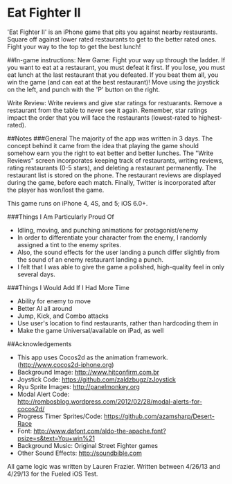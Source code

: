 Eat Fighter II
==========

'Eat Fighter II' is an iPhone game that pits you against nearby restaurants. Square off against lower rated restaurants to get to the better rated ones. Fight your way to the top to get the best lunch!

##In-game instructions:
New Game: Fight your way up through the ladder. If you want to eat at a restaurant, you must defeat it first. If you lose, you must eat lunch at the last restaurant that you defeated. If you beat them all, you win the game (and can eat at the best restaurant)!
Move using the joystick on the left, and punch with the 'P' button on the right.

Write Review: Write reviews and give star ratings for restuarants. Remove a restaurant from the table to never see it again. Remember, star ratings impact the order that you will face the restaurants (lowest-rated to highest-rated).

##Notes
###General
The majority of the app was written in 3 days. The concept behind it came from the idea that playing the game should somehow earn you the right to eat better and better lunches.
The "Write Reviews" screen incorporates keeping track of restaurants, writing reviews, rating restaurants (0-5 stars), and deleting a restaurant permanently.
The restaurant list is stored on the phone. The restaurant reviews are displayed during the game, before each match. Finally, Twitter is incorporated after the player has won/lost the game.

This game runs on iPhone 4, 4S, and 5; iOS 6.0+.

###Things I Am Particularly Proud Of
* Idling, moving, and punching animations for protagonist/enemy
* In order to differentiate your character from the enemy, I randomly assigned a tint to the enemy sprites.
* Also, the sound effects for the user landing a punch differ slightly from the sound of an enemy restaurant landing a punch.
* I felt that I was able to give the game a polished, high-quality feel in only several days.

###Things I Would Add If I Had More Time
* Ability for enemy to move
* Better AI all around
* Jump, Kick, and Combo attacks
* Use user's location to find restaurants, rather than hardcoding them in
* Make the game Universal/available on iPad, as well

##Acknowledgements
* This app uses Cocos2d as the animation framework. (http://www.cocos2d-iphone.org)
* Background Image: http://www.hitconfirm.com.br
* Joystick Code: https://github.com/zaldzbugz/zJoystick
* Ryu Sprite Images: http://panelmonkey.org
* Modal Alert Code: http://rombosblog.wordpress.com/2012/02/28/modal-alerts-for-cocos2d/
* Progress Timer Sprites/Code: https://github.com/azamsharp/Desert-Race
* Font: http://www.dafont.com/aldo-the-apache.font?psize=s&text=You+win%21
* Background Music: Original Street Fighter games
* Other Sound Effects: http://soundbible.com

All game logic was written by Lauren Frazier. Written between 4/26/13 and 4/29/13 for the Fueled iOS Test.
